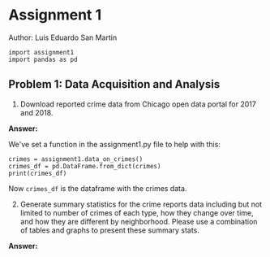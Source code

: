 # Assignment 1

Author: Luis Eduardo San Martin

```python3 setup
import assignment1
import pandas as pd
```

## Problem 1: Data Acquisition and Analysis

1. Download reported crime data from Chicago open data portal for 2017 and 2018.

**Answer:**

We've set a function in the assignment1.py file to help with this:

```python3 p1a
crimes = assignment1.data_on_crimes()
crimes_df = pd.DataFrame.from_dict(crimes)
print(crimes_df)
```
Now `crimes_df` is the dataframe with the crimes data.

2. Generate summary statistics for the crime reports data including but not limited to number of crimes of each type, how they change over time, and how they are
different by neighborhood. Please use a combination of tables and graphs to
present these summary stats.

**Answer:**